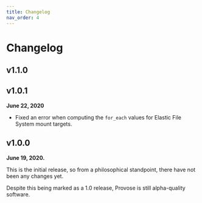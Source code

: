 ```yaml
---
title: Changelog
nav_order: 4
---
```


# Changelog

## v1.1.0

## v1.0.1

**June 22, 2020**

- Fixed an error when computing the `for_each` values for Elastic File System mount targets.

## v1.0.0

**June 19, 2020.**

This is the initial release, so from a philosophical standpoint, there have not been any changes yet.

Despite this being marked as a 1.0 release, Provose is still alpha-quality software.
